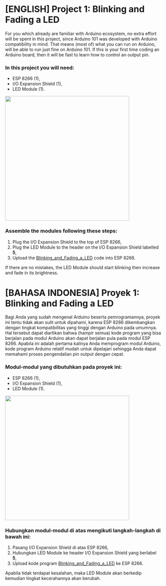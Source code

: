 # [ENGLISH] Project 1: Blinking and Fading a LED
For you which already are familiar with Arduino ecosystem, no extra effort will be spent in this project, since Arduino 101 was developed with Arduino compatibility in mind. That means (most of) what you can run on Arduino, will be able to run just fine on Arduino 101. If this is your first time coding an Arduino board, then it will be fast to learn how to control an output pin.

### In this project you will need:
* ESP 8266 (1),
* I/O Expansion Shield (1),
* LED Module (1).

<img src="/images/01_blinking_and_fading.png" height="400">

### Assemble the modules following these steps:
1. Plug the I/O Expansion Shield to the top of ESP 8266,
2. Plug the LED Module to the header on the I/O Expansion Shield labelled **5**,
3. Upload the [Blinking_and_Fading_a_LED](/01_Blinking_and_Fading_a_LED/Blinking_and_Fading_a_LED) code into ESP 8266.

If there are no mistakes, the LED Module should start blinking then increase and fade in its brightness.

# [BAHASA INDONESIA] Proyek 1: Blinking and Fading a LED
Bagi Anda yang sudah mengenal Arduino beserta pemrogramannya, proyek ini tentu tidak akan sulit untuk dipahami, karena ESP 8266 dikembangkan dengan tingkat kompatibilitas yang tinggi dengan Arduino pada umumnya. Hal tersebut dapat diartikan bahwa (hampir semua) kode program yang bisa berjalan pada modul Arduino akan dapat berjalan pula pada modul ESP 8266. Apabila ini adalah pertama kalinya Anda memprogram modul Arduino, kode program Arduino relatif mudah untuk dipelajari sehingga Anda dapat memahami proses pengendalian pin output dengan cepat.

### Modul-modul yang dibutuhkan pada proyek ini:
* ESP 8266 (1),
* I/O Expansion Shield (1),
* LED Module (1).

<img src="/images/01_blinking_and_fading.png" height="400">

### Hubungkan modul-modul di atas mengikuti langkah-langkah di bawah ini:
1. Pasang I/O Expansion Shield di atas ESP 8266,
2. Hubungkan LED Module ke header I/O Expansion Shield yang berlabel **5**,
3. Upload kode program [Blinking_and_Fading_a_LED](/01_Blinking_and_Fading_a_LED/Blinking_and_Fading_a_LED) ke ESP 8266.

Apabila tidak terdapat kesalahan, maka LED Module akan berkedip kemudian tingkat kecerahannya akan berubah.
